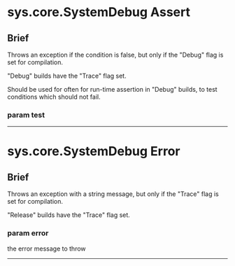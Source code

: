 sys.core.SystemDebug Assert
=
## Brief
Throws an exception if the condition is false, but only if the "Debug" flag is set for compilation.

"Debug" builds have the "Trace" flag set.

Should be used for often for run-time assertion in "Debug" builds, to test conditions which should not fail.

### param test

***

sys.core.SystemDebug Error
=
## Brief
Throws an exception with a string message, but only if the "Trace" flag is set for compilation.

"Release" builds have the "Trace" flag set.

### param error
the error message to throw
***

